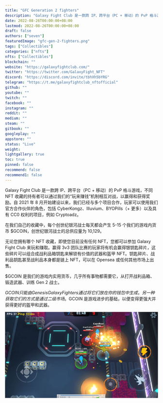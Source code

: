 ```yaml
---
title: "GFC Generation 2 fighters"
description: "Galaxy Fight Club 是一款跨 IP、跨平台（PC + 移动）的 PvP 格斗游戏，不同 NFT 收藏的持有者可以通过我们的“玩来赚钱”机制相互对战，以赢得和获得奖励"
date: 2022-08-26T00:00:00+08:00
lastmod: 2022-08-26T00:00:00+08:00
draft: false
authors: ["seven"]
featuredImage: "gfc-gen-2-fighters.png"
tags: ["Collectibles"]
categories: ["nfts"]
nfts: ["Collectibles"]
blockchain: ""
website: "https://galaxyfightclub.com/"
twitter: "https://twitter.com/GalaxyFight_NFT"
discord: "https://discord.com/invite/tbhXh5bYRG"
telegram: "https://t.me/galaxyfightclub_nftofficial"
github: ""
youtube: ""
twitch: ""
facebook: ""
instagram: ""
reddit: ""
medium: ""
steam: ""
gitbook: ""
googleplay: ""
appstore: ""
status: "Live"
weight: 
lightgallery: true
toc: true
pinned: false
recommend: false
recommend1: false
---
```

Galaxy Fight Club 是一款跨 IP、跨平台（PC + 移动）的 PvP 格斗游戏，不同 NFT 收藏的持有者可以通过我们的“玩来赚钱”机制相互对战，以赢得和获得奖励。自 2021 年 8 月开始建设以来，我们已经与多个项目合作，玩家可以使用我们官方合作伙伴的角色，包括 CyberKongz、Illuvium、BYOPills（+ 更多）以及具有 CC0 权利的项目，例如 Cryptoadz。

在我们自己的收藏中，每个创世纪银河战士每天都会产生 5-15 个我们的游戏内货币 $GCOIN，创世纪银河战士的总供应量为 10,129。

无论您拥有哪个 NFT 收藏，即使您目前没有任何 NFT，您都可以参加 Galaxy Fight Club 来玩和赚取。赢得 3v3 团队比赛的玩家将有机会赢得银钥匙碎片，这些碎片可以组合成战利品箱钥匙来解锁有价值的武器和盔甲 NFT。钥匙碎片、战利品钥匙甚至战利品本身都是链上 NFT，可以在 Opensea 或任何其他市场上出售。

$GCOIN 是我们的游戏内实用货币，几乎所有事物都需要它，从打开战利品箱、锻造武器、训练 Gen 2 战士。

$GCOIN 只能由 Genesis Galaxy Fighters 通过将它们放在你的钱包中生成，另一种获取它们的方式是通过二级市场。$GCOIN 是游戏进步的基础，以便变得更强大并获得更好的盔甲和武器。

![game](1661506188784.png)